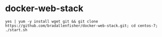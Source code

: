 # docker-web-stack
```shell
yes | yum -y install wget git && git clone https://github.com/bradallenfisher/docker-web-stack.git; cd centos-7; ./start.sh
```
